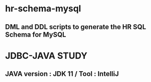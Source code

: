 # hr-schema-mysql

## DML and DDL scripts to generate the HR SQL Schema for MySQL

# JDBC-JAVA STUDY
## JAVA version : JDK 11 / Tool : IntelliJ
